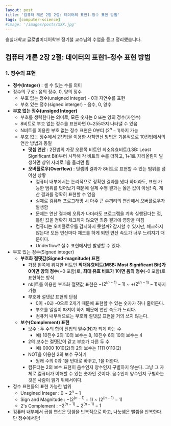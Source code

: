 ```yaml
---
layout: post
title: '컴퓨터 개론 2장 2절: 데이터의 표현1-정수 표현 방법'
tags: [computer-science]
#image: '/images/posts/XXX.jpg'
---
```


숭실대학교 글로벌미디어학부 정기철 교수님의 수업을 듣고 정리했습니다.

## 컴퓨터 개론 2장 2절: 데이터의 표현1-정수 표현 방법

### 1. 정수의 표현
- **정수(Integer)** : 셀 수 있는 수를 의미
- 정수의 구성 : 음의 정수, 0, 양의 정수
  - 부호 없는 정수(unsigned integer) - 0과 자연수를 표현
  - 부호 있는 정수(signed interger) - 음수, 0, 양수
- **부호 없는 정수(unsiged Integer)**
  - 부호를 생략한다는 의미로, 모든 숫자는 0 또는 양의 정수(자연수)
  - 8비트로 부호 없는 정수를 표현하면 0~255까지 나타낼 수 있음
  - N비트를 이용한 부호 없는 정수 표현은 0부터 $(2^n-1)$까지 가능
  - 부호 없는 정수에서 2진법을 이용한 사칙연산 방법은 기본적으로 10진법에서의 연산 방법과 동일
    - **덧셈 연산** : 2진법의 가장 오른쪽 비트인 최소유효비트(LSB: Least Significant Bit)부터 시작해 각 비트의 수를 더하고, 1+1로 자리올림이 발생하면 상위 자리로 1을 올리면 됨
    - **오버플로우(Overflow)** : 덧셈의 결과가 8비트로 표현할 수 있는 범위를 넘어선 상황
      - 컴퓨터 내부에서는 논리적으로 정확한 결과를 냈다 하더라도, 표현 가능한 범위를 벗어났기 때문에 실제 수행 결과는 옳은 값이 아님! 즉, 계산 결과를 정확히 표현할 수 없음
      - 실제로 컴퓨터 프로그래밍 시 아주 큰 수끼리의 연산에서 오버플로우가 발생함
      - 문제는 연산 결과에 오류가 나더라도 프로그램을 계속 실행된다는 점, 틀린 값을 정확히 체크하지 않으면 최종 결과에 영향을 미침
      - 컴퓨터는 오버플로우를 감지하지 못할까? 감지할 수 있지만, 체크하지 않는다! 모든 연산마다 체크를 하게 되면 연산 속도가 너무 느려지기 때문이다.
      - Underflow? 실수 표현에서만 발생할 수 있다.
- 부호 있는 정수(Signed integer)
  - **부호화 절댓값(Signed-magnitude) 표현**
    - 가장 왼쪽에 위치한 비트인 **최대유효비트(MSB: Most Significant Bit)가 0이면 양의 정수**(+0 포함)로, **최대 유효 비트가 1이면 음의 정수**(-0 포함)로 표현하는 방식
    - n비트를 이용한 부호화 절댓값 표현은 $-(2^(n-1) - 1)$ ~ $+(2^(n-1) - 1)$까지 가능
    - 부호화 절댓값 표현의 단점
      - 0이 +0과 -0으로 2개기 때문에 표현할 수 있는 숫자가 하나 줄어든다.
      - 부호를 일일이 따져야 하기 때문에 연산 속도가 느리다.
      - 컴퓨커 내부적으로는 부호화 절댓값 표현을 거의 쓰지 않는다.
  - **보수(Complement) 표현**
    - 보수 : 두 수의 합이 진법의 밑수(N)가 되게 하는 수
      - 예) 10진수 2의 10의 보수는 8, 10진수 6의 10의 보수는 4
    - 2의 보수는 절댓값이 같고 부호가 다른 두 수
      - 예) 0000 1010(2)의 2의 보수는 1111 0110(2)
    - NOT을 이용한 2의 보수 구하기
      - 원래 수의 0과 1을 반대로 바꾸고, 1을 더한다.
    - 컴퓨터는 2의 보수 표현이 음수인지 양수인지 구별하지 않는다. 그냥 그 자체로 컴퓨터가 이해할 수 있는 숫자인 것이다. 음수인지 양수인지 구별하는 것은 사람이 읽기 위해서이다.
- 정수 표현들의 표현 가능한 범위
  - Unsgined Integer : 0 ~ $2^n-1$
  - Sign and Magnitude : $-(2^(n-1) - 1)$ ~ $(2^(n-1) - 1)$
  - 2's Complement : $-2^(n-1)$ ~ $2^(n-1) -1$
- 컴퓨터 내부에서 곱셈 연산은 덧셈을 반복적으로 하고, 나눗셈은 뺄셈을 반복한다. 단 정수에서만!

  